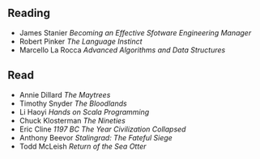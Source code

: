 ## Reading
- James Stanier _Becoming an Effective Sfotware Engineering Manager_
- Robert Pinker _The Language Instinct_
- Marcello La Rocca _Advanced Algorithms and Data Structures_

## Read
- Annie Dillard _The Maytrees_
- Timothy Snyder _The Bloodlands_
- Li Haoyi _Hands on Scala Programming_
- Chuck Klosterman _The Nineties_
- Eric Cline _1197 BC The Year Civilization Collapsed_
- Anthony Beevor _Stalingrad: The Fateful Siege_
- Todd McLeish _Return of the Sea Otter_
